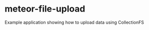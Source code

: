 meteor-file-upload
==================

Example application showing how to upload data using CollectionFS
